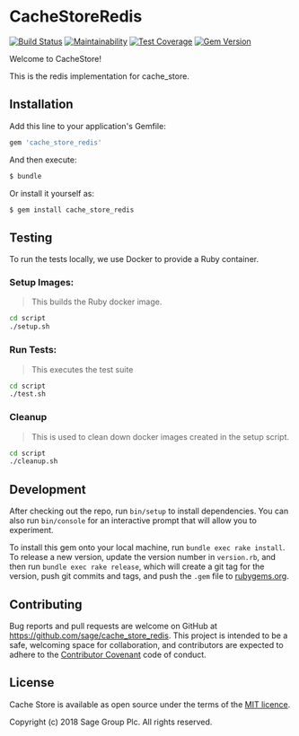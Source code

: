 # CacheStoreRedis

[![Build Status](https://travis-ci.org/Sage/cache_store_redis.svg?branch=master)](https://travis-ci.org/Sage/cache_store_redis)
[![Maintainability](https://api.codeclimate.com/v1/badges/c6a9256278881eab8328/maintainability)](https://codeclimate.com/github/Sage/cache_store_redis/maintainability)
[![Test Coverage](https://api.codeclimate.com/v1/badges/c6a9256278881eab8328/test_coverage)](https://codeclimate.com/github/Sage/cache_store_redis/test_coverage)
[![Gem Version](https://badge.fury.io/rb/cache_store_redis.svg)](https://badge.fury.io/rb/cache_store_redis)

Welcome to CacheStore!

This is the redis implementation for cache_store.

## Installation

Add this line to your application's Gemfile:

```ruby
gem 'cache_store_redis'
```

And then execute:

```bash
$ bundle
```

Or install it yourself as:

```bash
$ gem install cache_store_redis
```

## Testing

To run the tests locally, we use Docker to provide a Ruby container.

### Setup Images:

> This builds the Ruby docker image.

```bash
cd script
./setup.sh
```

### Run Tests:

> This executes the test suite

```bash
cd script
./test.sh
```

### Cleanup

> This is used to clean down docker images created in the setup script.

```bash
cd script
./cleanup.sh
```

## Development

After checking out the repo, run `bin/setup` to install dependencies. You can also run `bin/console` for an interactive prompt that will allow you to experiment.

To install this gem onto your local machine, run `bundle exec rake install`. To release a new version, update the version number in `version.rb`, and then run `bundle exec rake release`, which will create a git tag for the version, push git commits and tags, and push the `.gem` file to [rubygems.org](https://rubygems.org).

## Contributing

Bug reports and pull requests are welcome on GitHub at https://github.com/sage/cache_store_redis. This project is intended to be a safe, welcoming space for collaboration, and contributors are expected to adhere to the [Contributor Covenant](http://contributor-covenant.org) code of conduct.


## License

Cache Store is available as open source under the terms of the
[MIT licence](LICENSE).

Copyright (c) 2018 Sage Group Plc. All rights reserved.

